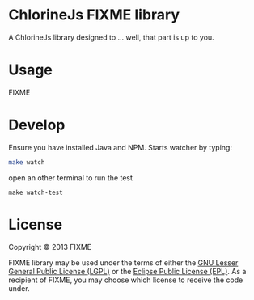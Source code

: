# ChlorineJs FIXME library

A ChlorineJs library designed to ... well, that part is up to you.

# Usage
FIXME

# Develop
Ensure you have  installed Java and NPM. Starts watcher by typing:
```bash
make watch
```
open an other terminal to run the test
```
make watch-test
```

# License

Copyright © 2013 FIXME

FIXME library may be used under the terms of either the [GNU Lesser General Public License (LGPL)](http://www.gnu.org/copyleft/lesser.html) or the [Eclipse Public License (EPL)](http://www.eclipse.org/legal/epl-v10.html). As a recipient of FIXME, you may choose which license to receive the code under.
